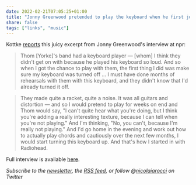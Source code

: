 ```yaml
---
date: 2022-02-21T07:05:25+01:00
title: "Jonny Greenwood pretended to play the keyboard when he first joined Radiohead"
share: false
tags: ["links", "music"]
---
```

Kottke [reports][1] this juicy excerpt from Jonny Greenwood's interview at npr:

> Thom [Yorke]'s band had a keyboard player — [whom] I think they didn't get on
> with because he played his keyboard so loud. And so when I got the chance to
> play with them, the first thing I did was make sure my keyboard was turned
> off ... I must have done months of rehearsals with them with this keyboard,
> and they didn't know that I'd already turned it off.

> They made quite a racket, quite a noise. It was all guitars and distortion
> — and so I would pretend to play for weeks on end and Thom would say, "I
> can't quite hear what you're doing, but I think you're adding a really
> interesting texture, because I can tell when you're not playing." And I'm
> thinking, "No, you can't, because I'm really not playing." And I'd go home in
> the evening and work out how to actually play chords and cautiously over the
> next few months, I would start turning this keyboard up. And that's how
> I started in with Radiohead.

Full interview is available [here](https://www.npr.org/2022/02/07/1078802881/radiohead-jonny-greenwood-the-power-of-the-dog).

*Subscribe to the [newsletter][nl], the [RSS feed][rss], or follow @[nicolaiarocci][tw] on Twitter*

 [1]: https://kottke.org/22/02/jonny-greenwood-pretended-to-play-the-keyboard-when-he-first-joined-radiohead
 [rss]: https://nicolaiarocci.com/index.xml
 [tw]: http://twitter.com/nicolaiarocci
 [nl]: https://nicolaiarocci.substack.com
